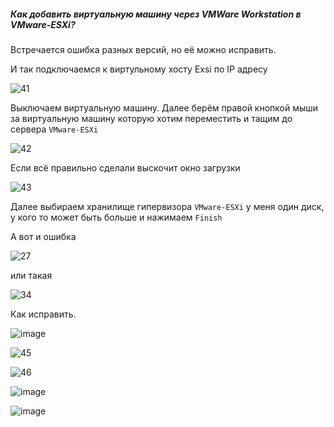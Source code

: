 ##### Как добавить виртуальную машину через VMWare Workstation в VMware-ESXi?

Встречается ошибка разных версий, но её можно исправить.

И так подключаемся к виртульному хосту Exsi по IP адресу

![41](https://github.com/user-attachments/assets/1150c916-771f-4e40-8d77-14ff70de2a17)

Выключаем виртуальную машину. Далее берём правой кнопкой мыши за виртуальную машину которую хотим переместить и тащим до сервера ``VMware-ESXi``

![42](https://github.com/user-attachments/assets/379540ee-56a1-4495-82c4-953fe72edf94)

Если всё правильно сделали выскочит окно загрузки

![43](https://github.com/user-attachments/assets/50c12960-1a90-4626-bf59-b3f8c65d0eee)

Далее выбираем хранилище гипервизора ``VMware-ESXi`` у меня один диск, у кого то может быть больше и нажимаем ``Finish``

А вот и ошибка

![27](https://github.com/user-attachments/assets/202cc667-6615-41a5-af5f-fdf7fad88cae)

или такая 

![34](https://github.com/user-attachments/assets/6fbfe07b-265e-43c2-9f76-d4797a86997e)

Как исправить.

![image](https://github.com/user-attachments/assets/1e4e1430-bb19-4cf1-8edc-acc49fd4c0f7)

![45](https://github.com/user-attachments/assets/ea6c9cc2-55c6-4667-9de5-dfb2dbd70c1b)

![46](https://github.com/user-attachments/assets/418a031f-3a8c-44b1-9187-4493afb5d84e)

![image](https://github.com/user-attachments/assets/4a6d3485-56b0-4a0c-86bc-1b32c5dc435d)



![image](https://github.com/user-attachments/assets/a8260a02-e3f2-479a-950b-b9b90be8e942)
